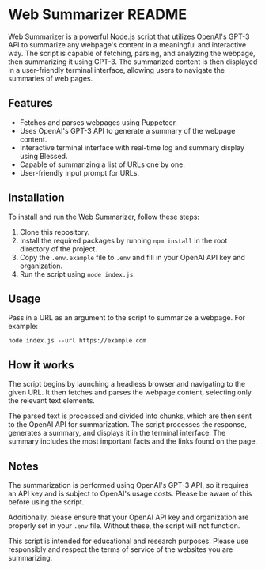 # Web Summarizer README

Web Summarizer is a powerful Node.js script that utilizes OpenAI's GPT-3 API to summarize any webpage's content in a meaningful and interactive way. The script is capable of fetching, parsing, and analyzing the webpage, then summarizing it using GPT-3. The summarized content is then displayed in a user-friendly terminal interface, allowing users to navigate the summaries of web pages.

## Features

- Fetches and parses webpages using Puppeteer.
- Uses OpenAI's GPT-3 API to generate a summary of the webpage content.
- Interactive terminal interface with real-time log and summary display using Blessed.
- Capable of summarizing a list of URLs one by one.
- User-friendly input prompt for URLs.

## Installation

To install and run the Web Summarizer, follow these steps:

1. Clone this repository.
2. Install the required packages by running `npm install` in the root directory of the project.
3. Copy the `.env.example` file to `.env` and fill in your OpenAI API key and organization.
4. Run the script using `node index.js`.

## Usage


Pass in a URL as an argument to the script to summarize a webpage. For example:
```
node index.js --url https://example.com
```

## How it works

The script begins by launching a headless browser and navigating to the given URL. It then fetches and parses the webpage content, selecting only the relevant text elements. 

The parsed text is processed and divided into chunks, which are then sent to the OpenAI API for summarization. The script processes the response, generates a summary, and displays it in the terminal interface. The summary includes the most important facts and the links found on the page.

## Notes

The summarization is performed using OpenAI's GPT-3 API, so it requires an API key and is subject to OpenAI's usage costs. Please be aware of this before using the script. 

Additionally, please ensure that your OpenAI API key and organization are properly set in your `.env` file. Without these, the script will not function.

This script is intended for educational and research purposes. Please use responsibly and respect the terms of service of the websites you are summarizing.
